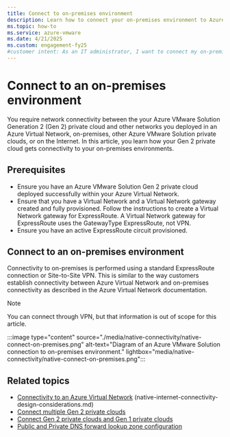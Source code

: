 ```yaml
---
title: Connect to on-premises environment
description: Learn how to connect your on-premises environment to Azure VMware Solution Gen 2 using ExpressRoute or Site-to-Site VPN for seamless integration.
ms.topic: how-to
ms.service: azure-vmware
ms.date: 4/21/2025
ms.custom: engagement-fy25
#customer intent: As an IT administrator, I want to connect my on-premises environment to my Azure VMware Solution Generation 2 private cloud so that I can extend my infrastructure seamlessly.
---
```


# Connect to an on-premises environment

You require network connectivity between the your Azure VMware Solution Generation 2 (Gen 2) private cloud and other networks you deployed in an Azure Virtual Network, on-premises, other Azure VMware Solution private clouds, or on the Internet. In this article, you learn how your Gen 2 private cloud gets connectivity to your on-premises environments.

## Prerequisites

- Ensure you have an Azure VMware Solution Gen 2 private cloud deployed successfully within your Azure Virtual Network.
- Ensure that you have a Virtual Network and a Virtual Network gateway created and fully provisioned. Follow the instructions to create a Virtual Network gateway for ExpressRoute. A Virtual Network gateway for ExpressRoute uses the GatewayType ExpressRoute, not VPN.
- Ensure you have an active ExpressRoute circuit provisioned.

## Connect to an on-premises environment

Connectivity to on-premises is performed using a standard ExpressRoute connection or Site-to-Site VPN. This is similar to the way customers establish connectivity between Azure Virtual Network and on-premises connectivity as described in the Azure Virtual Network documentation.

> [!NOTE]
> You can connect through VPN, but that information is out of scope for this article.

:::image type="content" source="./media/native-connectivity/native-connect-on-premises.png" alt-text="Diagram of an Azure VMware Solution connection to on-premises environment." lightbox="media/native-connectivity/native-connect-on-premises.png":::

## Related topics

- [Connectivity to an Azure Virtual Network](native-network-connectivity.md)
(native-internet-connectivity-design-considerations.md)
- [Connect multiple Gen 2 private clouds](native-connect-multiple-private-clouds.md)
- [Connect Gen 2 private clouds and Gen 1 private clouds](native-connect-private-cloud-previous-edition.md)
- [Public and Private DNS forward lookup zone configuration](native-dns-forward-lookup-zone.md)
